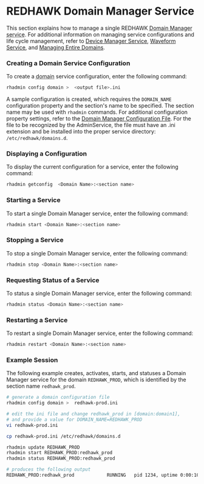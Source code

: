 # REDHAWK Domain Manager Service

This section explains how to manage a single REDHAWK <abbr title="See Glossary.">Domain Manager</abbr> <abbr title="See Glossary.">service</abbr>.  For additional information on managing service configurations and life cycle management, refer to [Device Manager Service](../../../appendices/adminservice/redhawkcoreservices/devicemanager.html), [Waveform Service](../../../appendices/adminservice/redhawkcoreservices/waveform.html), and [Managing Entire Domains](../../../appendices/adminservice/redhawkcoreservices/domains.html).


### Creating a Domain Service Configuration

To create a <abbr title="See Glossary.">domain</abbr> service configuration, enter the following command:

```sh
rhadmin config domain >  <output file>.ini
```
 A sample configuration is created, which requires the `DOMAIN_NAME` configuration property and the section's name to be specified. The section name may be used with `rhadmin` commands. For additional configuration property settings, refer to the [Domain Manager Configuration File](../../../appendices/adminservice/configuration/domainmanager.html). For the  file to be recognized by the AdminService, the file must have an .ini extension and be installed into the proper service directory: `/etc/redhawk/domains.d`.  

### Displaying a Configuration

To display the current configuration for a service, enter the following command:

```sh
rhadmin getconfig  <Domain Name>:<section name>
```

### Starting a Service

To start a single Domain Manager service, enter the following command:

```sh
rhadmin start <Domain Name>:<section name>
```

### Stopping a Service

To stop a single Domain Manager service, enter the following command:

```sh
rhadmin stop <Domain Name>:<section name>
```

### Requesting Status of a Service

To status a single Domain Manager service, enter the following command:

```sh
rhadmin status <Domain Name>:<section name>
```

### Restarting a Service

To restart a single Domain Manager service, enter the following command:

```sh
rhadmin restart <Domain Name>:<section name>
```

### Example Session

The following example creates, activates, starts, and statuses a Domain Manager service for the domain `REDHAWK_PROD`, which is identified by the section name `redhawk_prod`.

```sh
# generate a domain configuration file
rhadmin config domain >  redhawk-prod.ini

# edit the ini file and change redhawk_prod in [domain:domain1],
# and provide a value for DOMAIN_NAME=REDHAWK_PROD
vi redhawk-prod.ini

cp redhawk-prod.ini /etc/redhawk/domains.d

rhadmin update REDHAWK_PROD
rhadmin start REDHAWK_PROD:redhawk_prod
rhadmin status REDHAWK_PROD:redhawk_prod

# produces the following output
REDHAWK_PROD:redhawk_prod            RUNNING   pid 1234, uptime 0:00:10
```
